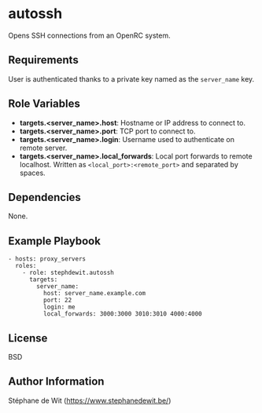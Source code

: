 autossh
=======

Opens SSH connections from an OpenRC system.

Requirements
------------

User is authenticated thanks to a private key named as the `server_name` key.

Role Variables
--------------

- __targets.<server_name>.host__: Hostname or IP address to connect to.
- __targets.<server_name>.port__: TCP port to connect to.
- __targets.<server_name>.login__: Username used to authenticate on remote server.
- __targets.<server_name>.local_forwards__: Local port forwards to remote localhost. Written as `<local_port>:<remote_port>` and separated by spaces.

Dependencies
------------

None.

Example Playbook
----------------

    - hosts: proxy_servers
      roles:
        - role: stephdewit.autossh
          targets:
            server_name:
              host: server_name.example.com
              port: 22
              login: me
              local_forwards: 3000:3000 3010:3010 4000:4000

License
-------

BSD

Author Information
------------------

Stéphane de Wit (https://www.stephanedewit.be/)
